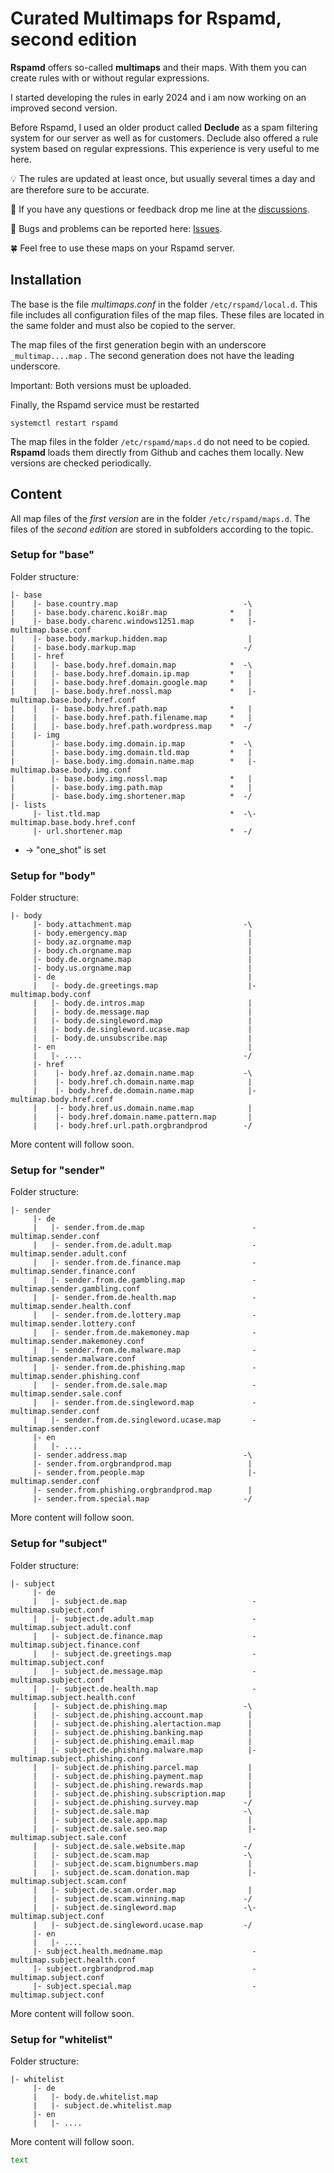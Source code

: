 # Curated Multimaps for Rspamd, second edition

**Rspamd** offers so-called **multimaps** and their maps. With them you can create rules with or without regular expressions.

I started developing the rules in early 2024 and i am now working on an improved second version.

Before Rspamd, I used an older product called **Declude** as a spam filtering system for our server as well as for customers. Declude also offered a rule system based on regular expressions. This experience is very useful to me here.

:bulb: The rules are updated at least once, but usually several times a day and are therefore sure to be accurate.

📢 If you have any questions or feedback drop me line at the [discussions](https://github.com/martinschaible/rspamd-rules/discussions).

🐛 Bugs and problems can be reported here: [Issues](https://github.com/martinschaible/rspamd-rules/issues).

🍀 Feel free to use these maps on your Rspamd server.

## Installation
The base is the file *multimaps.conf* in the folder `/etc/rspamd/local.d`. This file includes all configuration files of the map files. These files are located in the same folder and must also be copied to the server.

The map files of the first generation begin with an underscore `_multimap....map` . The second generation does not have the leading underscore.

Important: Both versions must be uploaded.

Finally, the Rspamd service must be restarted

```
systemctl restart rspamd
```

The map files in the folder `/etc/rspamd/maps.d` do not need to be copied. **Rspamd** loads them directly from Github and caches them locally. New versions are checked periodically.

## Content

All map files of the *first version* are in the folder `/etc/rspamd/maps.d`. The files of the *second edition* are stored in subfolders according to the topic.

### Setup for "base"

Folder structure:

```
|- base
|    |- base.country.map                            -\
|    |- base.body.charenc.koi8r.map              *   |
|    |- base.body.charenc.windows1251.map        *   |- multimap.base.conf
|    |- base.body.markup.hidden.map                  |
|    |- base.body.markup.map                        -/
|    |- href
|    |   |- base.body.href.domain.map            *  -\
|    |   |- base.body.href.domain.ip.map         *   |
|    |   |- base.body.href.domain.google.map     *   |
|    |   |- base.body.href.nossl.map             *   |- multimap.base.body.href.conf
|    |   |- base.body.href.path.map              *   |
|    |   |- base.body.href.path.filename.map     *   |
|    |   |- base.body.href.path.wordpress.map    *  -/
|    |- img
|        |- base.body.img.domain.ip.map          *  -\
|        |- base.body.img.domain.tld.map         *   |
|        |- base.body.img.domain.name.map        *   |- multimap.base.body.img.conf
|        |- base.body.img.nossl.map              *   |
|        |- base.body.img.path.map               *   |
|        |- base.body.img.shortener.map          *  -/
|- lists
     |- list.tld.map                             *  -\- multimap.base.body.href.conf
     |- url.shortener.map                        *  -/
```

* -> "one_shot" is set

### Setup for "body"

Folder structure:
```
|- body
     |- body.attachment.map                         -\
     |- body.emergency.map                           |
     |- body.az.orgname.map                          |
     |- body.ch.orgname.map                          |
     |- body.de.orgname.map                          |
     |- body.us.orgname.map                          |
     |- de                                           |
     |   |- body.de.greetings.map                    |- multimap.body.conf
     |   |- body.de.intros.map                       |
     |   |- body.de.message.map                      |
     |   |- body.de.singleword.map                   |
     |   |- body.de.singleword.ucase.map             |
     |   |- body.de.unsubscribe.map                  |
     |- en                                           |
     |   |- ....                                    -/
     |- href
     |    |- body.href.az.domain.name.map           -\
     |    |- body.href.ch.domain.name.map            |
     |    |- body.href.de.domain.name.map            |- multimap.body.href.conf
     |    |- body.href.us.domain.name.map            |
     |    |- body.href.domain.name.pattern.map       |
     |    |- body.href.url.path.orgbrandprod        -/
```

More content will follow soon.

### Setup for "sender"

Folder structure:
```
|- sender
     |- de
     |   |- sender.from.de.map                        - multimap.sender.conf 
     |   |- sender.from.de.adult.map                  - multimap.sender.adult.conf
     |   |- sender.from.de.finance.map                - multimap.sender.finance.conf
     |   |- sender.from.de.gambling.map               - multimap.sender.gambling.conf
     |   |- sender.from.de.health.map                 - multimap.sender.health.conf
     |   |- sender.from.de.lottery.map                - multimap.sender.lottery.conf
     |   |- sender.from.de.makemoney.map              - multimap.sender.makemoney.conf
     |   |- sender.from.de.malware.map                - multimap.sender.malware.conf
     |   |- sender.from.de.phishing.map               - multimap.sender.phishing.conf
     |   |- sender.from.de.sale.map                   - multimap.sender.sale.conf
     |   |- sender.from.de.singleword.map             - multimap.sender.conf
     |   |- sender.from.de.singleword.ucase.map       - multimap.sender.conf
     |- en
     |   |- ....
     |- sender.address.map                          -\
     |- sender.from.orgbrandprod.map                 |
     |- sender.from.people.map                       |- multimap.sender.conf
     |- sender.from.phishing.orgbrandprod.map        |
     |- sender.from.special.map                     -/
```

More content will follow soon.

### Setup for "subject"

Folder structure:
```
|- subject
     |- de
     |   |- subject.de.map                            - multimap.subject.conf
     |   |- subject.de.adult.map                      - multimap.subject.adult.conf
     |   |- subject.de.finance.map                    - multimap.subject.finance.conf
     |   |- subject.de.greetings.map                  - multimap.subject.conf
     |   |- subject.de.message.map                    - multimap.subject.conf
     |   |- subject.de.health.map                     - multimap.subject.health.conf
     |   |- subject.de.phishing.map                 -\
     |   |- subject.de.phishing.account.map          |
     |   |- subject.de.phishing.alertaction.map      |
     |   |- subject.de.phishing.banking.map          |
     |   |- subject.de.phishing.email.map            |
     |   |- subject.de.phishing.malware.map          |- multimap.subject.phishing.conf
     |   |- subject.de.phishing.parcel.map           |
     |   |- subject.de.phishing.payment.map          |
     |   |- subject.de.phishing.rewards.map          |
     |   |- subject.de.phishing.subscription.map     |
     |   |- subject.de.phishing.survey.map          -/
     |   |- subject.de.sale.map                     -\
     |   |- subject.de.sale.app.map                  |
     |   |- subject.de.sale.seo.map                  |- multimap.subject.sale.conf
     |   |- subject.de.sale.website.map             -/
     |   |- subject.de.scam.map                     -\
     |   |- subject.de.scam.bignumbers.map           |
     |   |- subject.de.scam.donation.map             |- multimap.subject.scam.conf
     |   |- subject.de.scam.order.map                |
     |   |- subject.de.scam.winning.map             -/
     |   |- subject.de.singleword.map               -\- multimap.subject.conf
     |   |- subject.de.singleword.ucase.map         -/
     |- en
     |   |- ....
     |- subject.health.medname.map                    - multimap.subject.health.conf
     |- subject.orgbrandprod.map                      - multimap.subject.conf
     |- subject.special.map                           - multimap.subject.conf
```

More content will follow soon.

### Setup for "whitelist"

Folder structure:
```
|- whitelist
     |- de
     |   |- body.de.whitelist.map
     |   |- subject.de.whitelist.map
     |- en
     |   |- ....
```

More content will follow soon.

<code style="color : green">text</code>
